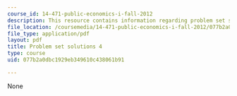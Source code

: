 ```yaml
---
course_id: 14-471-public-economics-i-fall-2012
description: This resource contains information regarding problem set solutions 4.
file_location: /coursemedia/14-471-public-economics-i-fall-2012/077b2a0dbc1929eb349610c438061b91_MIT14_471F12_pset4_sol.pdf
file_type: application/pdf
layout: pdf
title: Problem set solutions 4
type: course
uid: 077b2a0dbc1929eb349610c438061b91

---
```

None